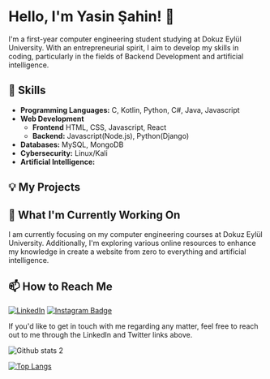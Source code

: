 # Hello, I'm Yasin Şahin! 👋

I'm a first-year computer engineering student studying at Dokuz Eylül University. With an entrepreneurial spirit, I aim to develop my skills in coding, particularly in the fields of Backend Development and artificial intelligence.

## 🚀 Skills

- **Programming Languages:** C, Kotlin, Python, C#, Java, Javascript
- **Web Development**
  - **Frontend** HTML, CSS, Javascript, React
  - **Backend:** Javascript(Node.js), Python(Django)
- **Databases:** MySQL, MongoDB
- **Cybersecurity:** Linux/Kali
- **Artificial Intelligence:** 

## 💡 My Projects



## 🌱 What I'm Currently Working On

I am currently focusing on my computer engineering courses at Dokuz Eylül University. Additionally, I'm exploring various online resources to enhance my knowledge in create a website from zero to everything and artificial intelligence.

## 📫 How to Reach Me

[![LinkedIn](https://img.shields.io/badge/LinkedIn-Connect-blue?logo=linkedin&logoColor=white)](https://www.linkedin.com/in/your_username)
[![Instagram Badge](https://img.shields.io/badge/-Instagram-C13584?style=flat-quare&labelColor=C13584&logo=instagram&logoColor=white&link=link)](https://z-p15.www.instagram.com/theyasinsahin/)

If you'd like to get in touch with me regarding any matter, feel free to reach out to me through the LinkedIn and Twitter links above.

![Github stats 2](https://github-readme-stats.vercel.app/api?username=theyasinsahin&show_icons=true&theme=radical) <br>

[![Top Langs](https://github-readme-stats.vercel.app/api/top-langs/?username=theyasinsahin&layout=compact&hide=python,html,css,scss)](https://github.com/anuraghazra/github-readme-stats)
